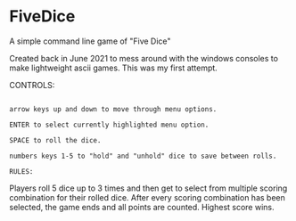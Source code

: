 # FiveDice
A simple command line game of "Five Dice"

Created back in June 2021 to mess around with the windows consoles to make lightweight ascii games. This was my first attempt.

CONTROLS:
~~~~~~~~~~~~~~~~~~~~~~~~~~~~~~~~~~~~~~~

arrow keys up and down to move through menu options.

ENTER to select currently highlighted menu option.

SPACE to roll the dice.

numbers keys 1-5 to "hold" and "unhold" dice to save between rolls.

RULES:
~~~~~~~~~~~~~~~~~~~~~~~~~~~~~~~~~~~~~~~

Players roll 5 dice up to 3 times and then get to select from multiple scoring combination for their rolled dice. After every scoring combination has been selected, the game ends and all points are counted. Highest score wins.
